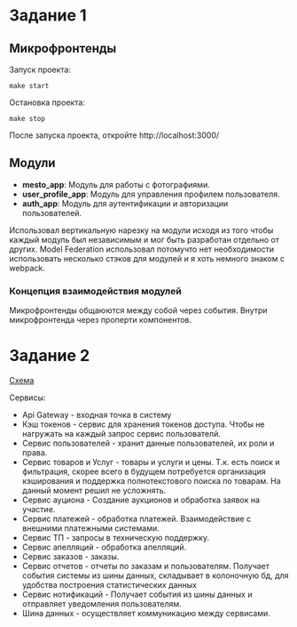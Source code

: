 # Задание 1

## Микрофронтенды 

Запуск проекта:
```
make start
```

Остановка проекта:
```
make stop
```

После запуска проекта, откройте  http://localhost:3000/

## Модули

- **mesto_app**: Модуль для работы с фотографиями.
- **user_profile_app**: Модуль для управления профилем пользователя.
- **auth_app**: Модуль для аутентификации и авторизации пользователей.


Использовал вертикальную нарезку на модули исходя из того чтобы каждый модуль был независимым и мог быть разработан
отдельно от других. Model Federation использовал потомучто нет необходимости использовать несколько стэков для модулей и я хоть немного
знаком с webpack.

### Концепция взаимодействия модулей

Микрофронтенды общаюются между собой через события. Внутри микрофронтенда через проперти компонентов.

# Задание 2

[Схема](https://www.dropbox.com/scl/fi/5gb5ydvnhcrsg78v46h9d/yandex_practicum_sprint_1.drawio?rlkey=0sl0be7rwo2ghsujw77vm1hdt&dl=0)


Сервисы:
- Api Gateway - входная точка в систему
- Кэш токенов - сервис для хранения токенов доступа. Чтобы не нагружать на каждый запрос сервис пользователй.
- Сервис пользователей - хранит данные пользователей, их роли и права.
- Сервис товаров и Услуг - товары и услуги и цены. Т.к. есть поиск и фильтрация, скорее всего в будущем потребуется 
организация кэширования и поддержка полнотекстового поиска по товарам. На данный момент решил не усложнять.
- Сервис ауциона - Создание аукционов и обработка заявок на участие.
- Сервис платежей - обработка платежей. Взаимодействие с внешними платежными системами.
- Сервис ТП - запросы в техническую поддержку. 
- Сервис апелляций - обработка апелляций.
- Сервис заказов - заказы. 
- Сервис отчетов - отчеты по заказам и пользователям. Получает события системы из шины данных, складывает в колоночную бд,
 для удобства построения статистических данных
- Сервис нотификаций - Получает события из шины данных и отправляет уведомления пользователям.
- Шина данных - осуществляет коммуникацию между сервисами.